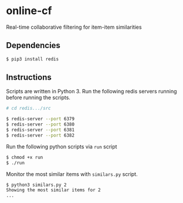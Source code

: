 # online-cf
Real-time collaborative filtering for item-item similarities

## Dependencies
```sh
$ pip3 install redis
```

## Instructions 
Scripts are written in Python 3.
Run the following redis servers running before running the scripts.

```sh
# cd redis.../src

$ redis-server --port 6379
$ redis-server --port 6380
$ redis-server --port 6381
$ redis-server --port 6382
```

Run the following python scripts via `run` script

```sh
$ chmod +x run
$ ./run
```

Monitor the most similar items with `similars.py` script.
 
```sh
$ python3 similars.py 2
Showing the most similar items for 2
...
```